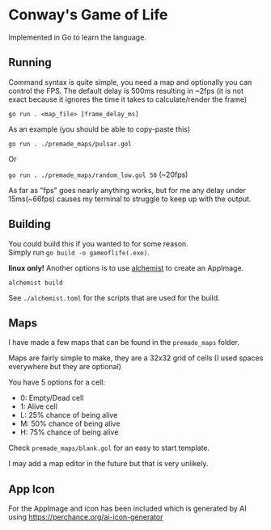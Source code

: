 # Conway's Game of Life

Implemented in Go to learn the language.

## Running

Command syntax is quite simple, you need a map and optionally you can control the FPS. The default delay is 500ms resulting in ~2fps (it is not exact because it ignores the time it takes to calculate/render the frame)

`go run . <map_file> [frame_delay_ms]`

As an example (you should be able to copy-paste this)

`go run . ./premade_maps/pulsar.gol`

Or

`go run . ./premade_maps/random_low.gol 50` (~20fps)


As far as "fps" goes nearly anything works, but for me any delay under 15ms(~66fps) causes my terminal to struggle to keep up with the output.

## Building

You could build this if you wanted to for some reason.  
Simply run `go build -o gameoflife(.exe)`.

**linux only!** Another options is to use [alchemist](https://github.com/jasonverbeek/alchemist) to create an AppImage.

`alchemist build`

See `./alchemist.toml` for the scripts that are used for the build.


## Maps

I have made a few maps that can be found in the `premade_maps` folder.

Maps are fairly simple to make, they are a 32x32 grid of cells (I used spaces everywhere but they are optional)

You have 5 options for a cell:

- 0: Empty/Dead cell
- 1: Alive cell
- L: 25% chance of being alive
- M: 50% chance of being alive
- H: 75% chance of being alive

Check `premade_maps/blank.gol` for an easy to start template.

I may add a map editor in the future but that is very unlikely.

## App Icon

For the AppImage and icon has been included which is generated by AI using https://perchance.org/ai-icon-generator
